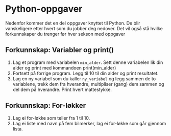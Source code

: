 # Python-oppgaver
Nedenfor kommer det en del oppgaver knyttet til Python. De blir vanskeligere etter hvert som du jobber deg nedover. Det vil også stå hvilke forkunnskaper du trenger før hver sekson med oppgaver

## Forkunnskap: Variabler og print()
1) Lag et program med variabelen ``min_alder``. Sett denne variabelen lik din alder og print med kommandoen print(min_alder)
2) Fortsett på forrige program. Legg til 10 til din alder og print resultatet.
3) Lag en ny variabel som du kaller ``ny_variabel`` og legg sammen de to variablene, trekk dem fra hverandre, multipliser (gang) dem sammen og del dem på hverandre. Print hvert mattestykke.

## Forkunnskap: For-løkker
1) Lag ei for-løkke som teller fra 1 til 10.
2) Lag ei liste med navn på fem bilmerker, lag ei for-løkke som går gjennom lista.